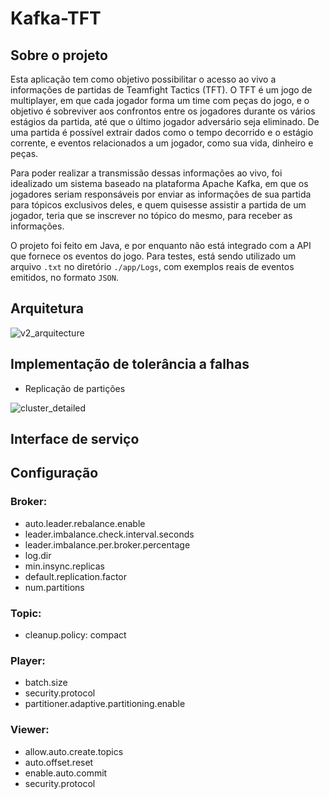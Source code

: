 # Kafka-TFT

## Sobre o projeto

Esta aplicação tem como objetivo possibilitar o acesso ao vivo a informações de partidas de Teamfight Tactics (TFT). O TFT é um
jogo de multiplayer, em que cada jogador forma um time com peças do jogo, e o objetivo é sobreviver aos confrontos entre os jogadores
durante os vários estágios da partida, até que o último jogador adversário seja eliminado. De uma partida é possível extrair dados como
o tempo decorrido e o estágio corrente, e eventos relacionados a um jogador, como sua vida, dinheiro e peças.

Para poder realizar a transmissão dessas informações ao vivo, foi idealizado um sistema baseado na plataforma Apache Kafka, em que
os jogadores seriam responsáveis por enviar as informações de sua partida para tópicos exclusivos deles, e quem quisesse assistir
a partida de um jogador, teria que se inscrever no tópico do mesmo, para receber as informações.

O projeto foi feito em Java, e por enquanto não está integrado com a API que fornece os eventos do jogo. Para testes, está sendo
utilizado um arquivo `.txt` no diretório `./app/Logs`, com exemplos reais de eventos emitidos, no formato `JSON`.

## Arquitetura

![v2_arquitecture](https://github.com/RenanGAS/Kafka-TFT/assets/68087317/f91cbe45-4cfb-43c9-8879-0fdc67029959)

## Implementação de tolerância a falhas

- Replicação de partições

![cluster_detailed](https://github.com/RenanGAS/Kafka-TFT/assets/68087317/6e296846-5cde-4c94-916f-f0a90aa06879)

## Interface de serviço

## Configuração

### Broker:

- auto.leader.rebalance.enable
- leader.imbalance.check.interval.seconds
- leader.imbalance.per.broker.percentage
- log.dir
- min.insync.replicas
- default.replication.factor
- num.partitions

### Topic:

- cleanup.policy: compact

### Player:

- batch.size
- security.protocol
- partitioner.adaptive.partitioning.enable

### Viewer:

- allow.auto.create.topics
- auto.offset.reset
- enable.auto.commit
- security.protocol

